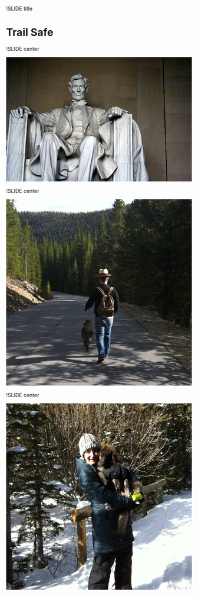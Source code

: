 
!SLIDE title

# Trail Safe

!SLIDE center

![DC](images/dc.jpg)

!SLIDE center

![DC](images/hiking2.png)

!SLIDE center

![DC](images/hiking3.png)